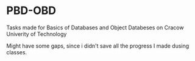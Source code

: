 # PBD-OBD
Tasks made for Basics of Databases and Object Databeses on Cracow Univerity of Technology

Might have some gaps, since i didn't save all the progress I made dusing classes.
